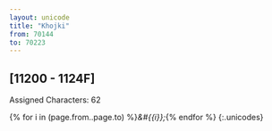 ```yaml
---
layout: unicode
title: "Khojki"
from: 70144
to: 70223
---
```


## 	[11200 - 1124F]

Assigned Characters: 62

{% for i in (page.from..page.to) %}<i>&#{{i}};</i>{% endfor %}
{:.unicodes}
